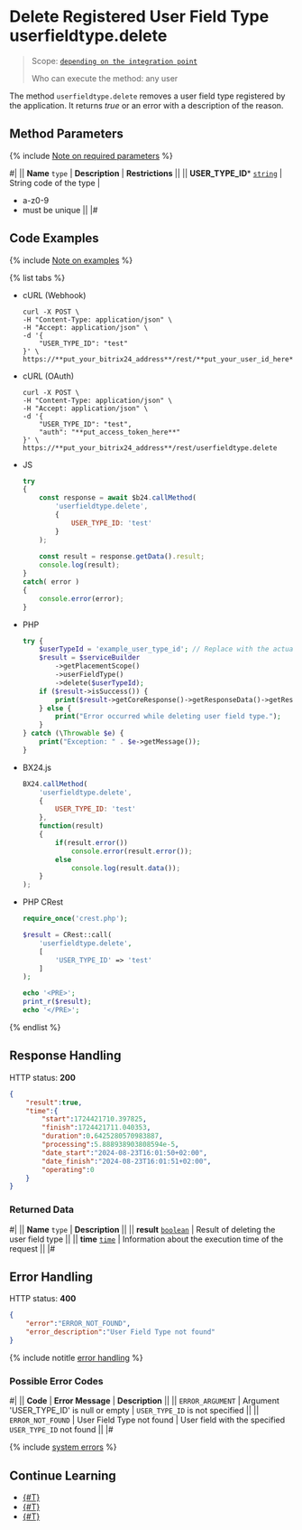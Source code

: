 # Delete Registered User Field Type userfieldtype.delete

> Scope: [`depending on the integration point`](../../scopes/permissions.md)
>
> Who can execute the method: any user

The method `userfieldtype.delete` removes a user field type registered by the application. It returns _true_ or an error with a description of the reason.

## Method Parameters

{% include [Note on required parameters](../../../_includes/required.md) %}

#|
|| **Name**
`type` | **Description** | **Restrictions** ||
|| **USER_TYPE_ID***
[`string`](../../data-types.md) | String code of the type | 
- a-z0-9
- must be unique ||
|#

## Code Examples

{% include [Note on examples](../../../_includes/examples.md) %}

{% list tabs %}

- cURL (Webhook)

    ```curl
    curl -X POST \
    -H "Content-Type: application/json" \
    -H "Accept: application/json" \
    -d '{
        "USER_TYPE_ID": "test"
    }' \
    https://**put_your_bitrix24_address**/rest/**put_your_user_id_here**/**put_your_webhook_here**/userfieldtype.delete
    ```

- cURL (OAuth)

    ```curl
    curl -X POST \
    -H "Content-Type: application/json" \
    -H "Accept: application/json" \
    -d '{
        "USER_TYPE_ID": "test",
        "auth": "**put_access_token_here**"
    }' \
    https://**put_your_bitrix24_address**/rest/userfieldtype.delete
    ```

- JS

    ```js
    try
    {
    	const response = await $b24.callMethod(
    		'userfieldtype.delete',
    		{
    			USER_TYPE_ID: 'test'
    		}
    	);
    	
    	const result = response.getData().result;
    	console.log(result);
    }
    catch( error )
    {
    	console.error(error);
    }
    ```

- PHP

    ```php        
    try {
        $userTypeId = 'example_user_type_id'; // Replace with the actual user type ID
        $result = $serviceBuilder
            ->getPlacementScope()
            ->userFieldType()
            ->delete($userTypeId);
        if ($result->isSuccess()) {
            print($result->getCoreResponse()->getResponseData()->getResult()[0]);
        } else {
            print("Error occurred while deleting user field type.");
        }
    } catch (\Throwable $e) {
        print("Exception: " . $e->getMessage());
    }
    ```

- BX24.js

    ```js
    BX24.callMethod(
        'userfieldtype.delete', 
        {
            USER_TYPE_ID: 'test'
        },
        function(result)
        {
            if(result.error())
                console.error(result.error());
            else
                console.log(result.data());
        }
    );
    ```

- PHP CRest

    ```php
    require_once('crest.php');

    $result = CRest::call(
        'userfieldtype.delete',
        [
            'USER_TYPE_ID' => 'test'
        ]
    );

    echo '<PRE>';
    print_r($result);
    echo '</PRE>';
    ```

{% endlist %}

## Response Handling

HTTP status: **200**

```json
{
    "result":true,
    "time":{
        "start":1724421710.397825,
        "finish":1724421711.040353,
        "duration":0.6425280570983887,
        "processing":5.888938903808594e-5,
        "date_start":"2024-08-23T16:01:50+02:00",
        "date_finish":"2024-08-23T16:01:51+02:00",
        "operating":0
    }
}
```

### Returned Data

#|
|| **Name**
`type` | **Description** ||
|| **result**
[`boolean`](../../data-types.md) | Result of deleting the user field type ||
|| **time**
[`time`](../../data-types.md) | Information about the execution time of the request ||
|#

## Error Handling

HTTP status: **400**

```json
{
    "error":"ERROR_NOT_FOUND",
    "error_description":"User Field Type not found"
}
```

{% include notitle [error handling](../../../_includes/error-info.md) %} 

### Possible Error Codes

#|
|| **Code** | **Error Message** | **Description** ||
|| `ERROR_ARGUMENT` | Argument 'USER_TYPE_ID' is null or empty | `USER_TYPE_ID` is not specified ||
|| `ERROR_NOT_FOUND` | User Field Type not found | User field with the specified `USER_TYPE_ID` not found ||
|#

{% include [system errors](../../../_includes/system-errors.md) %}

## Continue Learning

- [{#T}](./userfieldtype-add.md)
- [{#T}](./userfieldtype-update.md)
- [{#T}](./userfieldtype-list.md)